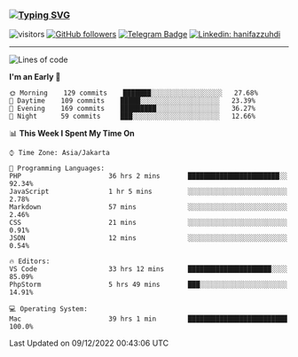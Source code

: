 ### [![Typing SVG](https://readme-typing-svg.herokuapp.com?font=lato&size=22&lines=Hi+There+👋)](https://git.io/typing-svg) 

![visitors](https://visitor-badge.glitch.me/badge?page_id=hanifazzuhdi.hanifazzuhdi)
[![GitHub followers](https://img.shields.io/github/followers/hanifazzuhdi?label=Follow&style=social)](https://github.com/hanifazzuhdi/?tab=follow) 
[![Telegram Badge](https://img.shields.io/badge/-hanif0198-blue?style=social&logo=telegram&link=https://www.t.me/hanif0198/)](https://www.t.me/hanif0198/) 
[![Linkedin: hanifazzuhdi](https://img.shields.io/badge/-hanifazzuhdi-blue?style=flat-square&logo=Linkedin&logoColor=white&link=https://www.linkedin.com/in/hanif-az-zuhdi-69688019b/)](https://www.linkedin.com/in/hanif-az-zuhdi-69688019b/) 

<hr/>

<!--START_SECTION:waka-->
![Lines of code](https://img.shields.io/badge/From%20Hello%20World%20I%27ve%20Written-6%20Million%20lines%20of%20code-blue)

**I'm an Early 🐤** 

```text
🌞 Morning    129 commits    ███████░░░░░░░░░░░░░░░░░░   27.68% 
🌆 Daytime    109 commits    █████░░░░░░░░░░░░░░░░░░░░   23.39% 
🌃 Evening    169 commits    █████████░░░░░░░░░░░░░░░░   36.27% 
🌙 Night      59 commits     ███░░░░░░░░░░░░░░░░░░░░░░   12.66%

```


📊 **This Week I Spent My Time On** 

```text
⌚︎ Time Zone: Asia/Jakarta

💬 Programming Languages: 
PHP                      36 hrs 2 mins       ███████████████████████░░   92.34% 
JavaScript               1 hr 5 mins         ░░░░░░░░░░░░░░░░░░░░░░░░░   2.78% 
Markdown                 57 mins             ░░░░░░░░░░░░░░░░░░░░░░░░░   2.46% 
CSS                      21 mins             ░░░░░░░░░░░░░░░░░░░░░░░░░   0.91% 
JSON                     12 mins             ░░░░░░░░░░░░░░░░░░░░░░░░░   0.54%

🔥 Editors: 
VS Code                  33 hrs 12 mins      █████████████████████░░░░   85.09% 
PhpStorm                 5 hrs 49 mins       ███░░░░░░░░░░░░░░░░░░░░░░   14.91%

💻 Operating System: 
Mac                      39 hrs 1 min        █████████████████████████   100.0%

```


 Last Updated on 09/12/2022 00:43:06 UTC
<!--END_SECTION:waka-->
